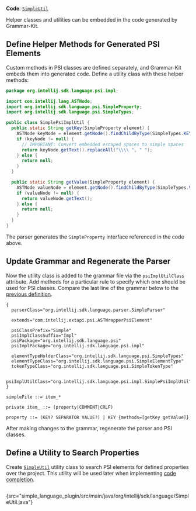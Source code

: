 [//]: # (title: 6. PSI Helpers and Utilities)

<!-- Copyright 2000-2022 JetBrains s.r.o. and other contributors. Use of this source code is governed by the Apache 2.0 license that can be found in the LICENSE file. -->

<microformat>

**Code**: [`SimpleUtil`](%gh-sdk-samples%/simple_language_plugin/src/main/java/org/intellij/sdk/language/SimpleUtil.java)

</microformat>

<include src="language_and_filetype.md" include-id="custom_language_tutorial_header"></include>

Helper classes and utilities can be embedded in the code generated by Grammar-Kit.

## Define Helper Methods for Generated PSI Elements
Custom methods in PSI classes are defined separately, and Grammar-Kit embeds them into generated code.
Define a utility class with these helper methods:

```java
package org.intellij.sdk.language.psi.impl;

import com.intellij.lang.ASTNode;
import org.intellij.sdk.language.psi.SimpleProperty;
import org.intellij.sdk.language.psi.SimpleTypes;

public class SimplePsiImplUtil {
  public static String getKey(SimpleProperty element) {
    ASTNode keyNode = element.getNode().findChildByType(SimpleTypes.KEY);
    if (keyNode != null) {
      // IMPORTANT: Convert embedded escaped spaces to simple spaces
      return keyNode.getText().replaceAll("\\\\ ", " ");
    } else {
      return null;
    }
  }

  public static String getValue(SimpleProperty element) {
    ASTNode valueNode = element.getNode().findChildByType(SimpleTypes.VALUE);
    if (valueNode != null) {
      return valueNode.getText();
    } else {
      return null;
    }
  }
}
```

The parser generates the `SimpleProperty` interface referenced in the code above.

## Update Grammar and Regenerate the Parser
Now the utility class is added to the grammar file via the `psiImplUtilClass` attribute.
Add methods for a particular rule to specify which one should be used for PSI classes.
Compare the last line of the grammar below to the [previous definition](grammar_and_parser.md#define-the-grammar).

```bnf
{
  parserClass="org.intellij.sdk.language.parser.SimpleParser"

  extends="com.intellij.extapi.psi.ASTWrapperPsiElement"

  psiClassPrefix="Simple"
  psiImplClassSuffix="Impl"
  psiPackage="org.intellij.sdk.language.psi"
  psiImplPackage="org.intellij.sdk.language.psi.impl"

  elementTypeHolderClass="org.intellij.sdk.language.psi.SimpleTypes"
  elementTypeClass="org.intellij.sdk.language.psi.SimpleElementType"
  tokenTypeClass="org.intellij.sdk.language.psi.SimpleTokenType"

  psiImplUtilClass="org.intellij.sdk.language.psi.impl.SimplePsiImplUtil"
}

simpleFile ::= item_*

private item_ ::= (property|COMMENT|CRLF)

property ::= (KEY? SEPARATOR VALUE?) | KEY {methods=[getKey getValue]}
```

After making changes to the grammar, regenerate the parser and PSI classes.

## Define a Utility to Search Properties
Create [`SimpleUtil`](%gh-sdk-samples%/simple_language_plugin/src/main/java/org/intellij/sdk/language/SimpleUtil.java) utility class to search PSI elements for defined properties over the project.
This utility will be used later when implementing [code completion](completion_contributor.md).

```java
```
{src="simple_language_plugin/src/main/java/org/intellij/sdk/language/SimpleUtil.java"}
